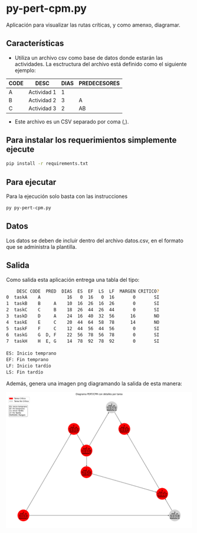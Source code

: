 # py-pert-cpm.py

Aplicación para visualizar las rutas críticas, y como amenxo, diagramar.

## Características

* Utiliza un archivo csv como base de datos donde estarán las actividades. La esctructura del archivo está definido como el siguiente ejemplo:

|CODE|DESC|DIAS|PREDECESORES|
|----|----|----|------------|
|A|Actividad 1| 1 | |
|B|Actividad 2| 3 | A |
|C|Actividad 3| 2 |AB|

* Este archivo es un CSV separado por coma (,).

## Para instalar los requerimientos simplemente ejecute
```sh
pip install -r requirements.txt
```
## Para ejecutar

Para la ejecución solo basta con las instrucciones

```sh
py py-pert-cpm.py
``` 

## Datos

Los datos se deben de incluir dentro del archivo datos.csv, en el formato que se administra la plantilla.

## Salida

Como salida esta aplicación entrega una tabla del tipo:

```bash
    DESC CODE  PRED  DIAS  ES  EF  LS  LF  MARGEN CRITICO?
0  taskA    A          16   0  16   0  16       0       SI
1  taskB    B     A    10  16  26  16  26       0       SI
2  taskC    C     B    18  26  44  26  44       0       SI
3  taskD    D     A    24  16  40  32  56      16       NO
4  taskE    E     C    20  44  64  58  78      14       NO
5  taskF    F     C    12  44  56  44  56       0       SI
6  taskG    G  D, F    22  56  78  56  78       0       SI
7  taskH    H  E, G    14  78  92  78  92       0       SI

ES: Inicio temprano
EF: Fin temprano
LF: Inicio tardío
LS: Fin tardío
```

Además, genera una imagen png diagramando la salida de esta manera:

![Salida PNG](diagrama_pert_cpm.png)